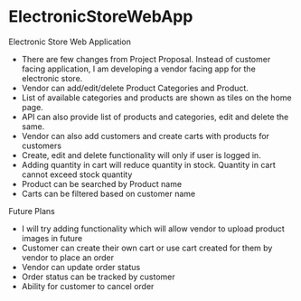 # ElectronicStoreWebApp
Electronic Store Web Application

- There are few changes from Project Proposal. Instead of customer facing application, I am developing a vendor facing app for the electronic store.
- Vendor can add/edit/delete Product Categories and Product.
- List of available categories and products are shown as tiles on the home page.
- API can also provide list of products and categories, edit and delete the same.
- Vendor can also add customers and create carts with products for customers
- Create, edit and delete functionality will only if user is logged in.
- Adding quantity in cart will reduce quantity in stock. Quantity in cart cannot exceed stock quantity
- Product can be searched by Product name 
- Carts can be filtered based on customer name

Future Plans
- I will try adding functionality which will allow vendor to upload product images in future
- Customer can create their own cart or use cart created for them by vendor to place an order
- Vendor can update order status
- Order status can be tracked by customer
- Ability for customer to cancel order
